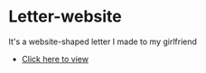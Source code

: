 # Letter-website
<p>It's a website-shaped letter I made to my girlfriend</p>
<ul>
    <li>
        <a href="https://emannuelop.github.io/Letter-website/">Click here to view</a>
    </li>
</ul>

